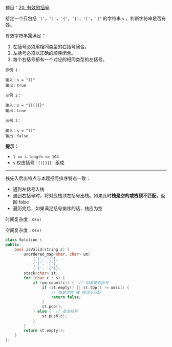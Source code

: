 题目：[20. 有效的括号](https://leetcode-cn.com/problems/valid-parentheses/)

给定一个只包括 `'('`，`')'`，`'{'`，`'}'`，`'['`，`']'` 的字符串 `s` ，判断字符串是否有效。

有效字符串需满足：

1. 左括号必须用相同类型的右括号闭合。
2. 左括号必须以正确的顺序闭合。
3. 每个右括号都有一个对应的相同类型的左括号。

```
示例 1：

输入：s = "()"
输出：true

示例 2：

输入：s = "()[]{}"
输出：true

示例 3：

输入：s = "(]"
输出：false
```

**提示：**

- `1 <= s.length <= 104`
- `s` 仅由括号 `'()[]{}'` 组成

---

栈先入后出特点与本题括号排序特点一致：

- 遇到左括号入栈
- 遇到右括号时，将对应栈顶左括号出栈。如果此时**栈是空的或栈顶不匹配**，返回 false
- 遍历完后，如果满足括号排序的话，栈应为空

时间复杂度：`O(n)`

空间复杂度：`O(n)`

```cpp
class Solution {
public:
    bool isValid(string s) {
        unordered_map<char, char> um{
            {')', '('},
            {']', '['},
            {'}', '{'}};
        stack<char> st;
        for (char c : s) {
            if (um.count(c)) {  // 如果是右括号
                if (st.empty() || st.top() != um[c]) {
                    // 栈是空的 或 栈顶不匹配
                    return false;
                }
                st.pop();
            } else {  // 是左括号
                st.push(c);
            }
        }
        return st.empty();
    }
};
```

